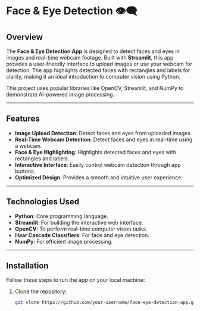 # Face & Eye Detection 👁️‍🗨️

## Overview
The **Face & Eye Detection App** is designed to detect faces and eyes in images and real-time webcam footage. Built with **Streamlit**, this app provides a user-friendly interface to upload images or use your webcam for detection. The app highlights detected faces with rectangles and labels for clarity, making it an ideal introduction to computer vision using Python.

This project uses popular libraries like OpenCV, Streamlit, and NumPy to demonstrate AI-powered image processing.

---

## Features
- **Image Upload Detection**: Detect faces and eyes from uploaded images.
- **Real-Time Webcam Detection**: Detect faces and eyes in real-time using a webcam.
- **Face & Eye Highlighting**: Highlights detected faces and eyes with rectangles and labels.
- **Interactive Interface**: Easily control webcam detection through app buttons.
- **Optimized Design**: Provides a smooth and intuitive user experience.

---

## Technologies Used
- **Python**: Core programming language.
- **Streamlit**: For building the interactive web interface.
- **OpenCV**: To perform real-time computer vision tasks.
- **Haar Cascade Classifiers**: For face and eye detection.
- **NumPy**: For efficient image processing.

---

## Installation
Follow these steps to run the app on your local machine:

1. Clone the repository:
   ```bash
   git clone https://github.com/your-username/face-eye-detection-app.git
